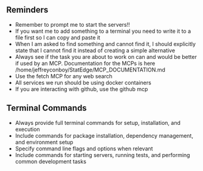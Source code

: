## Reminders
- Remember to prompt me to start the servers!!
- If you want me to add something to a terminal you need to write it to a file first so I can copy and paste it
- When I am asked to find something and cannot find it, I should explicitly state that I cannot find it instead of creating a simple alternative
- Always see if the task you are about to work on can and would be better if used by an MCP. Documentation for the MCPs is here /home/jeffreyconboy/StatEdge/MCP_DOCUMENTATION.md
- Use the fetch MCP for any web search
- All services we run should be using docker containers
- If you are interacting with github, use the github mcp

## Terminal Commands
- Always provide full terminal commands for setup, installation, and execution
- Include commands for package installation, dependency management, and environment setup
- Specify command line flags and options when relevant
- Include commands for starting servers, running tests, and performing common development tasks